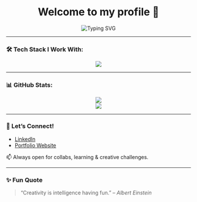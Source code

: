 <h1 align="center">Welcome to my profile 👋</h1>

<!-- Typing SVG -->
<p align="center">
  <img src="https://readme-typing-svg.demolab.com?font=Fira+Code&pause=1000&color=F76D57&center=true&vCenter=true&multiline=true&width=600&lines=Cyber+Security+Student+%7C+Hacking+Enthusiast;Dreaming+Big+%7C+Learning+Daily+%F0%9F%A7%9A;Welcome+to+my+tech+space!+%F0%9F%9A%80" alt="Typing SVG" />
</p>

---

### 🛠️ Tech Stack I Work With:

<p align="center">
  <img src="https://skillicons.dev/icons?i=html,css,js,php,mysql,python,linux,bash,git,github" />
</p>

---

### 📊 GitHub Stats:

<p align="center">
  <img src="https://github-readme-stats.vercel.app/api?username=your-github-username&show_icons=true&theme=radical" />
  <br/>
  <img src="https://github-readme-streak-stats.herokuapp.com/?user=your-github-username&theme=radical" />
</p>

---

### 🔗 Let’s Connect!

- [LinkedIn](https://www.linkedin.com/in/your-linkedin-profile)
- [Portfolio Website](https://yourportfolio.site)

📫 Always open for collabs, learning & creative challenges.

---

### ✨ Fun Quote

> “Creativity is intelligence having fun.” – *Albert Einstein*

